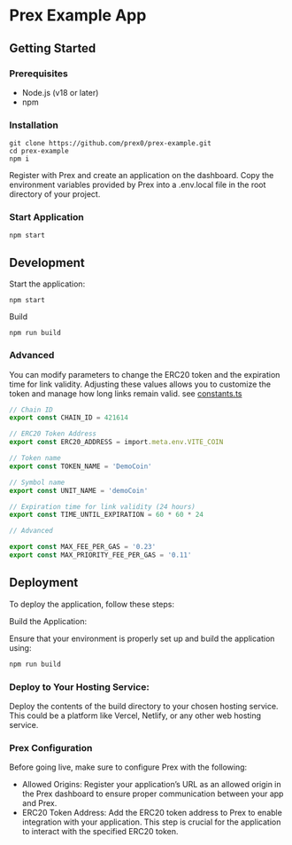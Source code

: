 # Prex Example App

## Getting Started

### Prerequisites

- Node.js (v18 or later)
- npm

### Installation

```
git clone https://github.com/prex0/prex-example.git
cd prex-example
npm i
```

Register with Prex and create an application on the dashboard.
Copy the environment variables provided by Prex into a .env.local file in the root directory of your project.


### Start Application

```
npm start
```


## Development

Start the application:

```
npm start
```

Build

```
npm run build
```

### Advanced

You can modify parameters to change the ERC20 token and the expiration time for link validity.
Adjusting these values allows you to customize the token and manage how long links remain valid.
see [constants.ts](src/constants.ts)

```typescript
// Chain ID
export const CHAIN_ID = 421614

// ERC20 Token Address
export const ERC20_ADDRESS = import.meta.env.VITE_COIN

// Token name
export const TOKEN_NAME = 'DemoCoin'

// Symbol name
export const UNIT_NAME = 'demoCoin'

// Expiration time for link validity (24 hours)
export const TIME_UNTIL_EXPIRATION = 60 * 60 * 24

// Advanced

export const MAX_FEE_PER_GAS = '0.23'
export const MAX_PRIORITY_FEE_PER_GAS = '0.11'
```

## Deployment

To deploy the application, follow these steps:

Build the Application:

Ensure that your environment is properly set up and build the application using:

```bash
npm run build
```

### Deploy to Your Hosting Service:

Deploy the contents of the build directory to your chosen hosting service. This could be a platform like Vercel, Netlify, or any other web hosting service.

### Prex Configuration

Before going live, make sure to configure Prex with the following:

* Allowed Origins: Register your application’s URL as an allowed origin in the Prex dashboard to ensure proper communication between your app and Prex.
* ERC20 Token Address: Add the ERC20 token address to Prex to enable integration with your application. This step is crucial for the application to interact with the specified ERC20 token.
